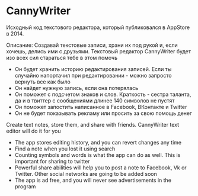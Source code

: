 # CannyWriter

Исходный код текстового редактора, который публиковался в AppStore в 2014.

Описание:
Создавай текстовые записи, храни их под рукой и, если хочешь, делись ими с друзьями. Текстовый редактор CannyWriter будет изо всех сил стараться тебе в этом помочь

- Он будет хранить историю редактирования записей. Если ты случайно напортачил при редактировании - можно запросто вернуть все как было
- Он найдет нужную запись, если она потерялась
- Он поможет с подсчетом знаков и слов. Краткость - сестра таланта, да и в твиттер с сообщениями длинее 140 символов не пустят
- Он поможет запостить написанное в Facebook, ВКонтакте и Twitter
- Он не будет показывать рекламу или просить за свою помощь денег

Create text notes, store them, and share with friends. CannyWriter text editor will do it for you
- The app stores editing history, and you can revert changes any time
- Find a note when you lost it using search
- Counting symbols and words is what the app can do as well. This is important for sharing to twitter
- Powerful share abilities will help you to post a note to Facebook, Vk or Twitter. Other social networks are going to be added soon
- The app is ad free, and you will never see advertisements in the program

